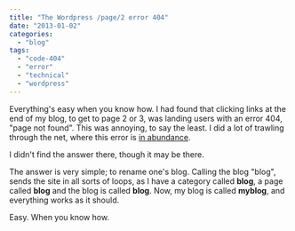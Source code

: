 ```yaml
---
title: "The Wordpress /page/2 error 404"
date: "2013-01-02"
categories: 
  - "blog"
tags: 
  - "code-404"
  - "error"
  - "technical"
  - "wordpress"
---
```


Everything's easy when you know how. I had found that clicking links at the end of my blog, to get to page 2 or 3, was landing users with an error 404, "page not found". This was annoying, to say the least. I did a lot of trawling through the net, where this error is [in abundance](https://www.google.co.uk/search?q=page%2F2%2F+wordpress+not+found).

I didn't find the answer there, though it may be there.

The answer is very simple; to rename one's blog. Calling the blog "blog", sends the site in all sorts of loops, as I have a category called **blog**, a page called **blog** and the blog is called **blog**. Now, my blog is called **myblog**, and everything works as it should.

Easy. When you know how.
